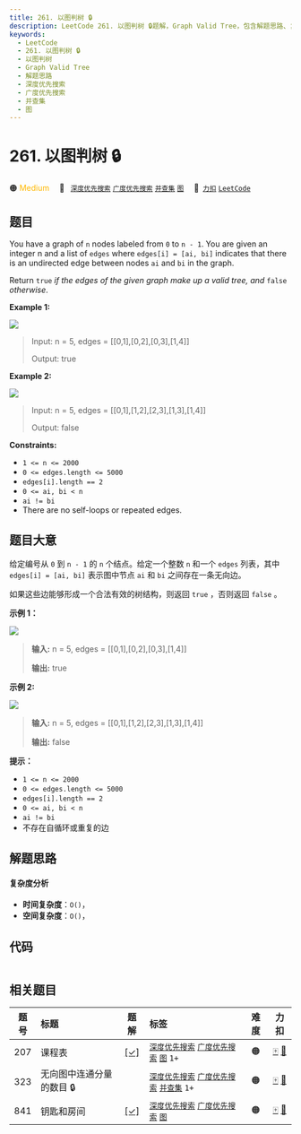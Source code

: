 ```yaml
---
title: 261. 以图判树 🔒
description: LeetCode 261. 以图判树 🔒题解，Graph Valid Tree，包含解题思路、复杂度分析以及完整的 JavaScript 代码实现。
keywords:
  - LeetCode
  - 261. 以图判树 🔒
  - 以图判树
  - Graph Valid Tree
  - 解题思路
  - 深度优先搜索
  - 广度优先搜索
  - 并查集
  - 图
---
```


# 261. 以图判树 🔒

🟠 <font color=#ffb800>Medium</font>&emsp; 🔖&ensp; [`深度优先搜索`](/tag/depth-first-search.md) [`广度优先搜索`](/tag/breadth-first-search.md) [`并查集`](/tag/union-find.md) [`图`](/tag/graph.md)&emsp; 🔗&ensp;[`力扣`](https://leetcode.cn/problems/graph-valid-tree) [`LeetCode`](https://leetcode.com/problems/graph-valid-tree)

## 题目

You have a graph of `n` nodes labeled from `0` to `n - 1`. You are given an
integer n and a list of `edges` where `edges[i] = [ai, bi]` indicates that
there is an undirected edge between nodes `ai` and `bi` in the graph.

Return `true` _if the edges of the given graph make up a valid tree, and_
`false` _otherwise_.



**Example 1:**

![](https://fastly.jsdelivr.net/gh/doocs/leetcode@main/solution/0200-0299/0261.Graph%20Valid%20Tree/images/tree1-graph.jpg)

> Input: n = 5, edges = [[0,1],[0,2],[0,3],[1,4]]
> 
> Output: true

**Example 2:**

![](https://fastly.jsdelivr.net/gh/doocs/leetcode@main/solution/0200-0299/0261.Graph%20Valid%20Tree/images/tree2-graph.jpg)

> Input: n = 5, edges = [[0,1],[1,2],[2,3],[1,3],[1,4]]
> 
> Output: false

**Constraints:**

  * `1 <= n <= 2000`
  * `0 <= edges.length <= 5000`
  * `edges[i].length == 2`
  * `0 <= ai, bi < n`
  * `ai != bi`
  * There are no self-loops or repeated edges.


## 题目大意

给定编号从 `0` 到 `n - 1` 的 `n` 个结点。给定一个整数 `n` 和一个 `edges` 列表，其中 `edges[i] = [ai,
bi]` 表示图中节点 `ai` 和 `bi` 之间存在一条无向边。

如果这些边能够形成一个合法有效的树结构，则返回 `true` ，否则返回 `false` 。



**示例 1：**

![](https://fastly.jsdelivr.net/gh/doocs/leetcode@main/solution/0200-0299/0261.Graph%20Valid%20Tree/images/tree1-graph.jpg)

> 
> 
> 
> 
> 
> **输入:** n = 5, edges = [[0,1],[0,2],[0,3],[1,4]]
> 
> **输出:** true

**示例 2:**

![](https://fastly.jsdelivr.net/gh/doocs/leetcode@main/solution/0200-0299/0261.Graph%20Valid%20Tree/images/tree2-graph.jpg)

> 
> 
> 
> 
> 
> **输入:** n = 5, edges = [[0,1],[1,2],[2,3],[1,3],[1,4]]
> 
> **输出:** false



**提示：**

  * `1 <= n <= 2000`
  * `0 <= edges.length <= 5000`
  * `edges[i].length == 2`
  * `0 <= ai, bi < n`
  * `ai != bi`
  * 不存在自循环或重复的边


## 解题思路

#### 复杂度分析

- **时间复杂度**：`O()`，
- **空间复杂度**：`O()`，

## 代码

```javascript

```

## 相关题目

<!-- prettier-ignore -->
| 题号 | 标题 | 题解 | 标签 | 难度 | 力扣 |
| :------: | :------ | :------: | :------ | :------: | :------: |
| 207 | 课程表 | [[✓]](/problem/0207.md) |  [`深度优先搜索`](/tag/depth-first-search.md) [`广度优先搜索`](/tag/breadth-first-search.md) [`图`](/tag/graph.md) `1+` | 🟠 | [🀄️](https://leetcode.cn/problems/course-schedule) [🔗](https://leetcode.com/problems/course-schedule) |
| 323 | 无向图中连通分量的数目 🔒 |  |  [`深度优先搜索`](/tag/depth-first-search.md) [`广度优先搜索`](/tag/breadth-first-search.md) [`并查集`](/tag/union-find.md) `1+` | 🟠 | [🀄️](https://leetcode.cn/problems/number-of-connected-components-in-an-undirected-graph) [🔗](https://leetcode.com/problems/number-of-connected-components-in-an-undirected-graph) |
| 841 | 钥匙和房间 | [[✓]](/problem/0841.md) |  [`深度优先搜索`](/tag/depth-first-search.md) [`广度优先搜索`](/tag/breadth-first-search.md) [`图`](/tag/graph.md) | 🟠 | [🀄️](https://leetcode.cn/problems/keys-and-rooms) [🔗](https://leetcode.com/problems/keys-and-rooms) |